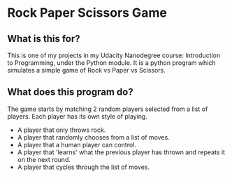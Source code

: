 # Rock Paper Scissors Game 

## What is this for?
This is one of my projects in my Udacity Nanodegree course: Introduction to Programming, under the Python module.
It is a python program which simulates a simple game of Rock vs Paper vs Scissors.

## What does this program do?
The game starts by matching 2 random players selected from a list of players. Each player has its own style of playing.
* A player that only throws rock.
* A player that randomly chooses from a list of moves.
* A player that a human player can control.
* A player that 'learns' what the previous player has thrown and repeats it on the next round.
* A player that cycles through the list of moves.

